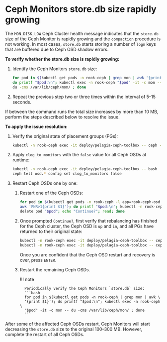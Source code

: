<a id="ceph-mon-store-size-grow"></a>

# Ceph Monitors store.db size rapidly growing

The `MON_DISK_LOW` Ceph Cluster health message indicates that the
`store.db` size of the Ceph Monitor is rapidly growing and the `compaction`
procedure is not working. In most cases, `store.db` starts storing a number
of `logm` keys that are buffered due to Ceph OSD shadow errors.

**To verify whether the store.db size is rapidly growing:**

1. Identify the Ceph Monitors `store.db` size:
   ```bash
   for pod in $(kubectl get pods -n rook-ceph | grep mon | awk '{print $1}'); \
   do printf "$pod:\n"; kubectl exec -n rook-ceph "$pod" -it -c mon -- \
   du -cms /var/lib/ceph/mon/ ; done
   ```

2. Repeat the previous step two or three times within the interval of 5–15
   seconds.

If between the command runs the total size increases by more than 10 MB,
perform the steps described below to resolve the issue.

**To apply the issue resolution:**

1. Verify the original state of placement groups (PGs):
   ```bash
   kubectl -n rook-ceph exec -it deploy/pelagia-ceph-toolbox -- ceph -s
   ```

2. Apply `clog_to_monitors` with the `false` value for all Ceph OSDs at
   runtime:
   ```bash
   kubectl -n rook-ceph exec -it deploy/pelagia-ceph-toolbox -- bash
   ceph tell osd.* config set clog_to_monitors false
   ```

3. Restart Ceph OSDs one by one:

     1. Restart one of the Ceph OSDs:
        ```bash
        for pod in $(kubectl get pods -n rook-ceph -l app=rook-ceph-osd | \
        awk 'FNR>1{print $1}'); do printf "$pod:\n"; kubectl -n rook-ceph \
        delete pod "$pod"; echo "Continue?"; read; done
        ```

     2. Once prompted `Continue?`, first verify that rebalancing has finished
        for the Ceph cluster, the Ceph OSD is `up` and `in`, and all PGs have
        returned to their original state:
        ```bash
        kubectl -n rook-ceph exec -it deploy/pelagia-ceph-toolbox -- ceph -s
        kubectl -n rook-ceph exec -it deploy/pelagia-ceph-toolbox -- ceph osd tree
        ```

        Once you are confident that the Ceph OSD restart and recovery is over,
        press `ENTER`.

     3. Restart the remaining Ceph OSDs.

        !!! note

              Periodically verify the Ceph Monitors `store.db` size:
              ```bash
              for pod in $(kubectl get pods -n rook-ceph | grep mon | awk \
              '{print $1}'); do printf "$pod:\n"; kubectl exec -n rook-ceph \
              "$pod" -it -c mon -- du -cms /var/lib/ceph/mon/ ; done
              ```

After some of the affected Ceph OSDs restart, Ceph Monitors will start
decreasing the `store.db` size to the original 100–300 MB. However,
complete the restart of all Ceph OSDs.
